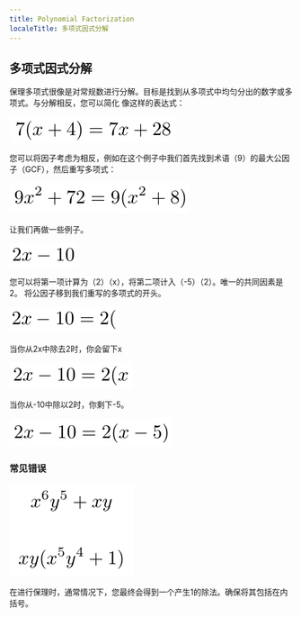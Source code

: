 ```yaml
---
title: Polynomial Factorization
localeTitle: 多项式因式分解
---
```

## 多项式因式分解

保理多项式很像是对常规数进行分解。目标是找到从多项式中均匀分出的数字或多项式。与分解相反，您可以简化 像这样的表达式：

![7（x + 4）= 7x + 28](https://github.com/codersc/freeCodeCamp-article-images/blob/master/art6img1.png?raw=true)

您可以将因子考虑为相反，例如在这个例子中我们首先找到术语（9）的最大公因子（GCF），然后重写多项式：

![9x ^ 2 + 72 = 9（x ^ 2 + 8）](https://github.com/codersc/freeCodeCamp-article-images/blob/master/art6img2.png?raw=true)

让我们再做一些例子。

![2x  -  10](https://github.com/codersc/freeCodeCamp-article-images/blob/master/art6img3.png?raw=true)

您可以将第一项计算为（2）（x），将第二项计入（-5）（2）。唯一的共同因素是2。 将公因子移到我们重写的多项式的开头。

![2x  -  10 = 2（](https://github.com/codersc/freeCodeCamp-article-images/blob/master/art6img4.png?raw=true)

当你从2x中除去2时，你会留下x

![2x  -  10 = 2（x](https://github.com/codersc/freeCodeCamp-article-images/blob/master/art6img5.png?raw=true)

当你从-10中除以2时，你剩下-5。

![2x  -  10 = 2（x  -  5）](https://github.com/codersc/freeCodeCamp-article-images/blob/master/art6img6.png?raw=true)

### 常见错误

![x ^ 6y ^ 5 + xy = xy（x ^ 5y ^ 4 + 1）](https://github.com/codersc/freeCodeCamp-article-images/blob/master/art6img7.png?raw=true)

在进行保理时，通常情况下，您最终会得到一个产生1的除法。确保将其包括在内 括号。